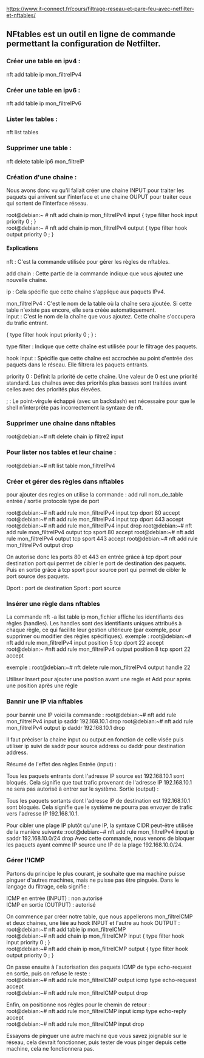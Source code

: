 https://www.it-connect.fr/cours/filtrage-reseau-et-pare-feu-avec-netfilter-et-nftables/

## NFtables est un outil en ligne de commande permettant la configuration de Netfilter.

### Créer une table en ipv4 : 
nft add table ip mon_filtreIPv4

### Créer une table en ipv6 : 
nft add table ip mon_filtreIPv6

### Lister les tables : 
nft list tables

### Supprimer une table : 
nft delete table ip6 mon_filtreIP

### Création d'une chaine : 
Nous avons donc vu qu'il fallait créer une chaine INPUT pour traiter les paquets qui arrivent sur l'interface et une chaine OUPUT 
pour traiter ceux qui sortent de l'interface réseau.    

root@debian:~ # nft add chain ip mon_filtreIPv4 input { type filter hook input priority 0 \; }   
root@debian:~ # nft add chain ip mon_filtreIPv4 output { type filter hook output priority 0 \; }   

#### Explications

nft : C'est la commande utilisée pour gérer les règles de nftables.  

add chain : Cette partie de la commande indique que vous ajoutez une nouvelle chaîne.   

ip : Cela spécifie que cette chaîne s'applique aux paquets IPv4.   

mon_filtreIPv4 : C'est le nom de la table où la chaîne sera ajoutée. Si cette table n'existe pas encore, elle sera créée automatiquement.   
input : C'est le nom de la chaîne que vous ajoutez. Cette chaîne s'occupera du trafic entrant.   

{ type filter hook input priority 0 ; } :   

type filter : Indique que cette chaîne est utilisée pour le filtrage des paquets.   

hook input : Spécifie que cette chaîne est accrochée au point d'entrée des paquets dans le réseau. Elle filtrera les paquets entrants.   

priority 0 : Définit la priorité de cette chaîne. Une valeur de 0 est une priorité standard. Les chaînes avec des priorités plus basses sont traitées avant celles avec des priorités plus élevées.   

; : Le point-virgule échappé (avec un backslash) est nécessaire pour que le shell n'interprète pas incorrectement la syntaxe de nft.   

### Supprimer une chaine dans nftables
root@debian:~# nft delete chain ip filtre2 input

### Pour lister nos tables et leur chaine :
root@debian:~# nft list table mon_filtreIPv4

### Créer et gérer des règles dans nftables
pour ajouter des regles on utilise la commande : add rull nom_de_table entrée / sortie protocole type de port 

root@debian:~# nft add rule mon_filtreIPv4 input tcp dport 80 accept
root@debian:~# nft add rule mon_filtreIPv4 input tcp dport 443 accept
root@debian:~# nft add rule mon_filtreIPv4 input drop
root@debian:~# nft add rule mon_filtreIPv4 output tcp sport 80 accept
root@debian:~# nft add rule mon_filtreIPv4 output tcp sport 443 accept
root@debian:~# nft add rule mon_filtreIPv4 output drop

On autorise donc les ports 80 et 443 en entrée grâce à tcp dport pour destination port qui permet de cibler le port de destination des paquets. Puis en sortie grâce à tcp sport pour source port qui permet de cibler le port source des paquets.

Dport : port de destination
Sport : port source

### Insérer une règle dans nftables
La commande nft -a list table ip mon_fichier affiche les identifiants des règles (handles). Les handles sont des identifiants uniques attribués à chaque règle, ce qui facilite leur gestion ultérieure (par exemple, pour supprimer ou modifier des règles spécifiques).
exemple : 
root@debian:~# nft add rule mon_filtreIPv4 input position 5 tcp dport 22 accept
root@debian:~ #nft add rule mon_filtreIPv4 output position 8 tcp sport 22 accept

exemple : root@debian:~# nft delete rule mon_filtreIPv4 output handle 22

Utiliser Insert pour ajouter une position avant une regle et Add pour après une position après une régle

### Bannir une IP via nftables
pour bannir une IP voici la commande : 
root@debian:~# nft add rule mon_filtreIPv4 input ip saddr 192.168.10.1 drop
root@debian:~# nft add rule mon_filtreIPv4 output ip daddr 192.168.10.1 drop

Il faut préciser la chaine input ou output en fonction de celle visée puis utiliser ip suivi de saddr pour source address ou daddr pour destination address.

Résumé de l'effet des règles
Entrée (input) :

Tous les paquets entrants dont l'adresse IP source est 192.168.10.1 sont bloqués.
Cela signifie que tout trafic provenant de l'adresse IP 192.168.10.1 ne sera pas autorisé à entrer sur le système.
Sortie (output) :

Tous les paquets sortants dont l'adresse IP de destination est 192.168.10.1 sont bloqués.
Cela signifie que le système ne pourra pas envoyer de trafic vers l'adresse IP 192.168.10.1.

Pour cibler une plage IP plutôt qu'une IP, la syntaxe CIDR peut-être utilisée de la manière suivante :root@debian:~# nft add rule mon_filtreIPv4 input ip saddr 192.168.10.0/24 drop
Avec cette commande, nous venons de bloquer les paquets ayant comme IP source une IP de la plage 192.168.10.0/24.

### Gérer l'ICMP
Partons du principe le plus courant, je souhaite que ma machine puisse pinguer d'autres machines, mais ne puisse pas être pinguée. Dans le langage du filtrage, cela signifie :  

ICMP en entrée (INPUT) : non autorisé   
ICMP en sortie (OUTPUT) : autorisé   

On commence par créer notre table, que nous appellerons mon_filtreICMP et deux chaines, une liée au hook INPUT et l'autre au hook OUTPUT :   
root@debian:~#  nft add table ip mon_filtreICMP    
root@debian:~#  nft add chain ip mon_filtreICMP input { type filter hook input priority 0 \; }   
root@debian:~#  nft add chain ip mon_filtreICMP output { type filter hook output priority 0 \; }   

On passe ensuite à l'autorisation des paquets ICMP de type echo-request en sortie, puis on refuse le reste :   
root@debian:~#  nft add rule mon_filtreICMP output icmp type echo-request accept   
root@debian:~#  nft add rule mon_filtreICMP output drop   

Enfin, on positionne nos règles pour le chemin de retour :   
root@debian:~# nft add rule mon_filtreICMP input icmp type echo-reply accept   
root@debian:~# nft add rule mon_filtreICMP input drop   

Essayons de pinguer une autre machine que vous savez joignable sur le réseau, cela devrait fonctionner, puis tester de vous pinger depuis cette machine, cela ne fonctionnera pas.   











